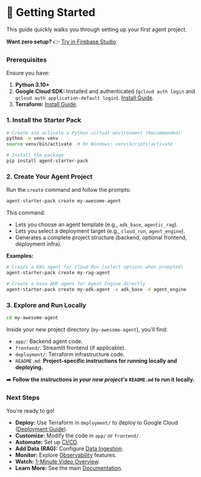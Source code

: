 
# 🚀 Getting Started

This guide quickly walks you through setting up your first agent project.

**Want zero setup?** 👉 [Try in Firebase Studio](https://studio.firebase.google.com/new?template=https%3A%2F%2Fgithub.com%2FGoogleCloudPlatform%2Fagent-starter-pack%2Ftree%2Fmain%2Fsrc%2Fresources%2Fidx)

### Prerequisites

Ensure you have:

1.  **Python 3.10+**
2.  **Google Cloud SDK:** Installed and authenticated (`gcloud auth login` and `gcloud auth application-default login`). [Install Guide](https://cloud.google.com/sdk/docs/install).
3.  **Terraform:** [Install Guide](https://developer.hashicorp.com/terraform/downloads).

### 1. Install the Starter Pack

```bash
# Create and activate a Python virtual environment (Recommended)
python -m venv venv
source venv/bin/activate  # On Windows: venv\Scripts\activate

# Install the package
pip install agent-starter-pack
```

### 2. Create Your Agent Project

Run the `create` command and follow the prompts:

```bash
agent-starter-pack create my-awesome-agent
```

This command:
*   Lets you choose an agent template (e.g., `adk_base`, `agentic_rag`).
*   Lets you select a deployment target (e.g., `cloud_run`, `agent_engine`).
*   Generates a complete project structure (backend, optional frontend, deployment infra).

**Examples:**

```bash
# Create a RAG agent for Cloud Run (select options when prompted)
agent-starter-pack create my-rag-agent

# Create a base ADK agent for Agent Engine directly
agent-starter-pack create my-adk-agent -a adk_base -d agent_engine
```

### 3. Explore and Run Locally

```bash
cd my-awesome-agent
```

Inside your new project directory (`my-awesome-agent`), you'll find:

*   `app/`: Backend agent code.
*   `frontend/`: Streamlit frontend (if applicable).
*   `deployment/`: Terraform infrastructure code.
*   `README.md`: **Project-specific instructions for running locally and deploying.**

➡️ **Follow the instructions in *your new project's* `README.md` to run it locally.**

### Next Steps

You're ready to go!

*   **Deploy:** Use Terraform in `deployment/` to deploy to Google Cloud ([Deployment Guide](docs/deployment.md)).
*   **Customize:** Modify the code in `app/` or `frontend/`.
*   **Automate:** Set up [CI/CD](docs/cli/setup_cicd.md).
*   **Add Data (RAG):** Configure [Data Ingestion](docs/data-ingestion.md).
*   **Monitor:** Explore [Observability](docs/observability.md) features.
*   **Watch:** [1-Minute Video Overview](https://youtu.be/jHt-ZVD660g).
*   **Learn More:** See the main [Documentation](docs/README.md).
